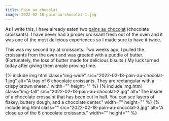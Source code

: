 ```yaml
---
title: Pain au chocolat
image: 2022-02-18-pain-au-chocolat-1.jpg
---
```


As I write this, I have already eaten two [pains au chocolat](https://cooking.nytimes.com/recipes/1022057-pain-au-chocolate) (chocolate croissants). I have never had a proper croissant fresh out of the oven and it was one of the most delicious experiences so I made sure to have it twice.

This was my second try at croissants. Two weeks ago, I pulled the croissants from the oven and was greeted with a puddle of butter. (Fortunately, the loss of butter made for delicious bisuits.) My luck turned today after giving them ample proving time.

<div class="photos">
{% include img.html class="img-wide" src="2022-02-18-pain-au-chocolat-1.jpg" alt="A tray of 6 chocolate croissants. They are rectangular with a crispy brown sheen." width="" height="" %}
{% include img.html class="img-tall" src="2022-02-18-pain-au-chocolat-2.jpg" alt="The inside of a chocolate crossaint that has been cut in half. You can see layers of flakey, buttery dough, and a chocolate center." width="" height="" %}
{% include img.html class="" src="2022-02-18-pain-au-chocolat-3.jpg" alt="A close up of the 6 chocolate croissants." width="" height="" %}
</div>

